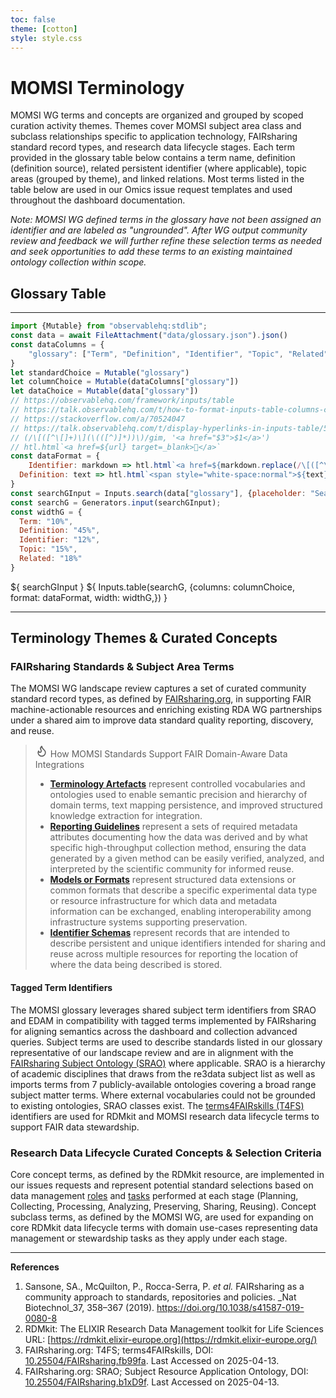 ```yaml
---
toc: false
theme: [cotton]
style: style.css
---
```


# MOMSI Terminology

MOMSI WG terms and concepts are organized and grouped by scoped curation activity themes. Themes cover MOMSI subject area class and subclass relationships specific to application technology, FAIRsharing standard record types, and research data lifecycle stages. Each term provided in the glossary table below contains a term name, definition (definition source), related persistent identifier (where applicable), topic areas (grouped by theme), and linked  relations. Most terms listed in the table below are used in our Omics issue request templates and used throughout the dashboard documentation.

_Note: MOMSI WG defined terms in the glossary have not been assigned an identifier and are labeled as "ungrounded". After WG output community review and feedback we will further refine these selection terms as needed and seek opportunities to add these terms to an existing maintained ontology collection within scope._

## Glossary Table

---

```js
import {Mutable} from "observablehq:stdlib";
const data = await FileAttachment("data/glossary.json").json()
const dataColumns = {
	"glossary": ["Term", "Definition", "Identifier", "Topic", "Related"]
}
let standardChoice = Mutable("glossary")
let columnChoice = Mutable(dataColumns["glossary"])
let dataChoice = Mutable(data["glossary"])
// https://observablehq.com/framework/inputs/table
// https://talk.observablehq.com/t/how-to-format-inputs-table-columns-columns-width-and-word-wrap/8533
// https://stackoverflow.com/a/70524047
// https://talk.observablehq.com/t/display-hyperlinks-in-inputs-table/5947
// (/\[([^\[]+)\](\(([^)]*))\)/gim, '<a href="$3">$1</a>')
// htl.html`<a href=${url} target=_blank>🔗</a>`
const dataFormat = {
	Identifier: markdown => htl.html`<a href=${markdown.replace(/\[([^\[]+)\](\(([^)]*))\)/gim, "$3")} target=_blank>${markdown.replace(/\[([^\[]+)\](\(([^)]*))\)/gim, "$1")}</a>`,
  Definition: text => htl.html`<span style="white-space:normal">${text}</span>`
}
const searchGInput = Inputs.search(data["glossary"], {placeholder: "Search glossary terms ..."});
const searchG = Generators.input(searchGInput);
const widthG = {
  Term: "10%",
  Definition: "45%",
  Identifier: "12%",
  Topic: "15%",
  Related: "18%"
}
```

<div class="card" style="display: flex; flex-direction: column; gap: 0.5rem;">
  ${ searchGInput }
  ${ Inputs.table(searchG, {columns: columnChoice, format: dataFormat, width: widthG,}) }
</div>


---
## Terminology Themes & Curated Concepts

### FAIRsharing Standards & Subject Area Terms
The MOMSI WG landscape review captures a set of curated community standard record types, as defined by [FAIRsharing.org](https://fairsharing.org/standards), in supporting FAIR machine-actionable resources and enriching existing RDA WG partnerships under a shared aim to improve data standard quality reporting, discovery, and reuse. 


> <svg xmlns="http://www.w3.org/2000/svg" width="20" height="20" viewBox="0 0 24 24" fill="none" stroke="currentColor" stroke-width="2" stroke-linecap="round" stroke-linejoin="round"><path d="M8.5 14.5A2.5 2.5 0 0 0 11 12c0-1.38-.5-2-1-3-1.072-2.143-.224-4.054 2-6 .5 2.5 2 4.9 4 6.5 2 1.6 3 3.5 3 5.5a7 7 0 1 1-14 0c0-1.153.433-2.294 1-3a2.5 2.5 0 0 0 2.5 2.5z"/></svg> How MOMSI Standards Support FAIR Domain-Aware Data Integrations
> - **[Terminology Artefacts](https://github.com/RDA-MOMSI/Dashboard/blob/main/src/glossary/Terminology-Artefacts.md)** represent controlled vocabularies and ontologies used to enable semantic precision and hierarchy of domain terms, text mapping persistence, and improved structured knowledge extraction for integration.
 > - **[Reporting Guidelines](https://github.com/RDA-MOMSI/Dashboard/blob/main/src/glossary/Reporting-Guidelines.md)** represent a sets of required metadata attributes documenting how the data was derived and by what specific high-throughput collection method, ensuring the data generated by a given method can be easily verified, analyzed, and interpreted by the scientific community for informed reuse. 
 > - **[Models or Formats](https://github.com/RDA-MOMSI/Dashboard/blob/main/src/glossary/Models-or-Formats.md)** represent structured data extensions or common formats that describe a specific experimental data type or resource infrastructure for which data and metadata information can be exchanged, enabling interoperability among infrastructure systems supporting preservation.
 > - **[Identifier Schemas](https://github.com/RDA-MOMSI/Dashboard/blob/main/src/glossary/Identifier-Schemas.md)** represent records that are intended to describe persistent and unique identifiers intended for sharing and reuse across multiple resources for reporting the location of where the data being described is stored.


#### Tagged Term Identifiers
The MOMSI glossary leverages shared subject term identifiers from SRAO and EDAM in compatibility with tagged terms implemented by FAIRsharing for aligning semantics across the dashboard and collection advanced queries. Subject terms are used to describe standards listed in our glossary representative of our landscape review and are in alignment with the [FAIRsharing Subject Ontology (SRAO)](https://www.ebi.ac.uk/ols4/ontologies/srao) where applicable. SRAO is a hierarchy of academic disciplines that draws from the re3data subject list as well as imports terms from 7 publicly-available ontologies covering a broad range subject matter terms. Where external vocabularies could not be grounded to existing ontologies, SRAO classes exist. The [terms4FAIRskills (T4FS)](https://www.ebi.ac.uk/ols4/ontologies/t4fs) identifiers are used for RDMkit and MOMSI research data lifecycle terms to support FAIR data stewardship.


### Research Data Lifecycle Curated Concepts & Selection Criteria
Core concept terms, as defined by the RDMkit resource, are implemented in our issues requests and represent potential standard selections based on data management  [roles](https://rdmkit.elixir-europe.org/your_role) and [tasks](https://rdmkit.elixir-europe.org/your_tasks) performed at each stage (Planning, Collecting, Processing, Analyzing, Preserving, Sharing, Reusing). Concept subclass terms, as defined by the MOMSI WG, are used for expanding on core RDMkit data lifecycle terms with domain use-cases representing data management or stewardship tasks as they apply under each stage. 
  

---

**References**

1. Sansone, SA., McQuilton, P., Rocca-Serra, P. _et al._ FAIRsharing as a community approach to standards, repositories and policies. _Nat Biotechnol_37, 358–367 (2019). https://doi.org/10.1038/s41587-019-0080-8
2. RDMkit: The ELIXIR Research Data Management toolkit for Life Sciences URL: [https://rdmkit.elixir-europe.org](https://rdmkit.elixir-europe.org/)
3. FAIRsharing.org: T4FS; terms4FAIRskills, DOI: [10.25504/FAIRsharing.fb99fa](https://doi.org/10.25504/FAIRsharing.fb99fa). Last Accessed on 2025-04-13.
4. FAIRsharing.org: SRAO; Subject Resource Application Ontology, DOI: [10.25504/FAIRsharing.b1xD9f](https://doi.org/10.25504/FAIRsharing.b1xD9f). Last Accessed on 2025-04-13.
